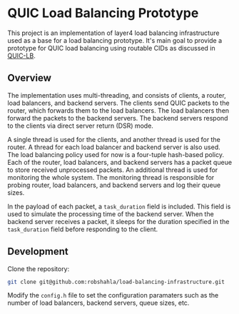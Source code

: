 # QUIC Load Balancing Prototype
This project is an implementation of layer4 load balancing infrastructure used as a base for a load balancing prototype. It's main goal to provide a prototype for QUIC load balancing using routable CIDs as discussed in [QUIC-LB](https://datatracker.ietf.org/doc/html/draft-ietf-quic-load-balancers).


## Overview
The implementation uses multi-threading, and consists of clients, a router, load balancers, and backend servers. The clients send QUIC packets to the router, which forwards them to the load balancers. The load balancers then forward the packets to the backend servers. The backend servers respond to the clients via direct server return (DSR) mode.

A single thread is used for the clients, and another thread is used for the router. A thread for each load balancer and backend server is also used. The load balancing policy used for now is a four-tuple hash-based policy. Each of the router, load balancers, and backend servers has a packet queue to store received unprocessed packets.
An additional thread is used for monitoring the whole system. The monitoring thread is responsible for probing router, load balancers, and backend servers and log their queue sizes.

In the payload of each packet, a `task_duration` field is included. This field is used to simulate the processing time of the backend server. When the backend server receives a packet, it sleeps for the duration specified in the `task_duration` field before responding to the client.

## Development
Clone the repository:
```bash
git clone git@github.com:robshahla/load-balancing-infrastructure.git
```

Modify the `config.h` file to set the configuration paramaters such as the number of load balancers, backend servers, queue sizes, etc.



